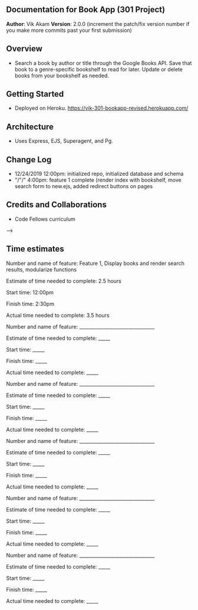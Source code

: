 ## Documentation for Book App (301 Project)

**Author**: Vik Akam
**Version**: 2.0.0 (increment the patch/fix version number if you make more commits past your first submission)

## Overview
- Search a book by author or title through the Google Books API. Save that book to a genre-specific bookshelf to read for later. Update or delete books from your bookshelf as needed. 

## Getting Started
- Deployed on Heroku. https://vik-301-bookapp-revised.herokuapp.com/

## Architecture
- Uses Express, EJS, Superagent, and Pg. 

## Change Log
- 12/24/2019 12:00pm: initialized repo, initialized database and schema
- "/"/" 4:00pm: feature 1 complete (render index with bookshelf, move search form to new.ejs, added redirect buttons on pages

## Credits and Collaborations
- Code Fellows curriculum

-->

## Time estimates

Number and name of feature: Feature 1, Display books and render search results, modularize functions

Estimate of time needed to complete: 2.5 hours

Start time: 12:00pm

Finish time: 2:30pm

Actual time needed to complete: 3.5 hours

Number and name of feature: ________________________________

Estimate of time needed to complete: _____

Start time: _____

Finish time: _____

Actual time needed to complete: _____

Number and name of feature: ________________________________

Estimate of time needed to complete: _____

Start time: _____

Finish time: _____

Actual time needed to complete: _____

Number and name of feature: ________________________________

Estimate of time needed to complete: _____

Start time: _____

Finish time: _____

Actual time needed to complete: _____

Number and name of feature: ________________________________

Estimate of time needed to complete: _____

Start time: _____

Finish time: _____

Actual time needed to complete: _____

Number and name of feature: ________________________________

Estimate of time needed to complete: _____

Start time: _____

Finish time: _____

Actual time needed to complete: _____